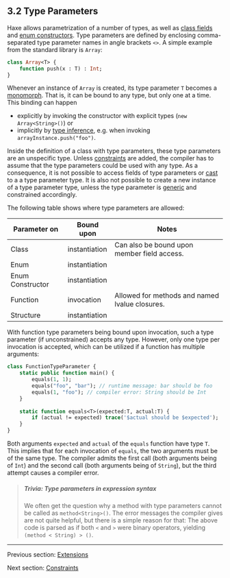 ## 3.2 Type Parameters

Haxe allows parametrization of a number of types, as well as [class fields](class-field.md) and [enum constructors](types-enum-constructor.md). Type parameters are defined by enclosing comma-separated type parameter names in angle brackets `<>`. A simple example from the standard library is `Array`:

```haxe
class Array<T> {
	function push(x : T) : Int;
}
```
Whenever an instance of `Array` is created, its type parameter `T` becomes a [monomorph](types-monomorph.md). That is, it can be bound to any type, but only one at a time. This binding can happen



* explicitly by invoking the constructor with explicit types (`new Array<String>()`) or
* implicitly by [type inference](type-systemtype-inference.md), e.g. when invoking `arrayInstance.push("foo")`.


Inside the definition of a class with type parameters, these type parameters are an unspecific type. Unless [constraints](type-systemtype-parameter-constraints.md) are added, the compiler has to assume that the type parameters could be used with any type. As a consequence, it is not possible to access fields of type parameters or [cast](expression-cast.md) to a a type parameter type. It is also not possible to create a new instance of a type parameter type, unless the type parameter is [generic](type-systemgeneric.md) and constrained accordingly. 

The following table shows where type parameters are allowed:


Parameter on  | Bound upon  | Notes 
 --- | --- | ---
Class  | instantiation  | Can also be bound upon member field access. 
Enum  | instantiation  | 
Enum Constructor  | instantiation  | 
Function  | invocation  | Allowed for methods and named lvalue closures. 
Structure  | instantiation  | 
 

With function type parameters being bound upon invocation, such a type parameter (if unconstrained) accepts any type. However, only one type per invocation is accepted, which can be utilized if a function has multiple arguments:

```haxe
class FunctionTypeParameter {
	static public function main() {
		equals(1, 1);
		equals("foo", "bar"); // runtime message: bar should be foo
		equals(1, "foo"); // compiler error: String should be Int
	}
	
	static function equals<T>(expected:T, actual:T) {
		if (actual != expected) trace('$actual should be $expected');
	}
}
```

Both arguments `expected` and `actual` of the `equals` function have type `T`. This implies that for each invocation of `equals`, the two arguments must be of the same type. The compiler admits the first call (both arguments being of `Int`) and the second call (both arguments being of `String`), but the third attempt causes a compiler error.

> ##### Trivia: Type parameters in expression syntax
>
> We often get the question why a method with type parameters cannot be called as `method<String>()`. The error messages the compiler gives are not quite helpful, but there is a simple reason for that: The above code is parsed as if both `<` and `>` were binary operators, yielding `(method < String) > ()`.

---

Previous section: [Extensions](type-systemextensions.md)

Next section: [Constraints](type-systemtype-parameter-constraints.md)